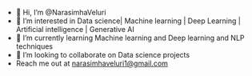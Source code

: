 - 👋 Hi, I’m @NarasimhaVeluri
- 👀 I’m interested in Data science| Machine learning | Deep Learning | Artificial intelligence | Generative AI
- 🌱 I’m currently learning Machine learning and Deep learning and NLP techniques
- 💞️ I’m looking to collaborate on Data science projects
- Reach me out at narasimhaveluri1@gmail.com

<!---
NarasimhaVeluri/NarasimhaVeluri is a ✨ special ✨ repository because its `README.md` (this file) appears on your GitHub profile.
You can click the Preview link to take a look at your changes.
--->
